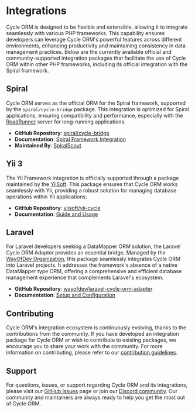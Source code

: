 # Integrations

Cycle ORM is designed to be flexible and extensible, allowing it to integrate seamlessly with various PHP frameworks. This capability ensures developers can leverage Cycle ORM's powerful features across different environments, enhancing productivity and maintaining consistency in data management practices. Below are the currently available official and community-supported integration packages that facilitate the use of Cycle ORM within other PHP frameworks, including its official integration with the Spiral framework.

## Spiral

Cycle ORM serves as the official ORM for the Spiral framework, supported by the `spiral/cycle-bridge` package. This integration is optimized for Spiral applications, ensuring compatibility and performance, especially with the [RoadRunner](https://roadrunner.dev) server for long-running applications.

- **GitHub Repository**: [spiral/cycle-bridge](https://github.com/spiral/cycle-bridge)
- **Documentation**: [Spiral Framework Integration](https://spiral.dev/docs/basics-orm)
- **Maintained By**: [SpiralScout](https://spiralscout.com)

## Yii 3

The Yii Framework integration is officially supported through a package maintained by the [YiiSoft](https://www.yiiframework.com). This package ensures that Cycle ORM works seamlessly with Yii, providing a robust solution for managing database operations within Yii applications.

- **GitHub Repository**: [yiisoft/yii-cycle](https://github.com/yiisoft/yii-cycle)
- **Documentation**: [Guide and Usage](https://github.com/yiisoft/yii-cycle/tree/master/docs/guide/en)

## Laravel

For Laravel developers seeking a DataMapper ORM solution, the Laravel Cycle ORM Adapter provides an essential bridge. Managed by the [WayOfDev Organization](https://github.com/wayofdev), this package seamlessly integrates Cycle ORM into Laravel projects. It addresses the framework's absence of a native DataMapper type ORM, offering a comprehensive and efficient database management experience that complements Laravel's ecosystem.

- **GitHub Repository**: [wayofdev/laravel-cycle-orm-adapter](https://github.com/wayofdev/laravel-cycle-orm-adapter)
- **Documentation**: [Setup and Configuration](https://laravel-cycle-orm-adapter.wayof.dev)

## Contributing

Cycle ORM's integration ecosystem is continuously evolving, thanks to the contributions from the community. If you have developed an integration package for Cycle ORM or wish to contribute to existing packages, we encourage you to share your work with the community. For more information on contributing, please refer to our [contribution guidelines](/docs/en/contributing.md).

## Support

For questions, issues, or support regarding Cycle ORM and its integrations, please visit our [GitHub Issues](https://github.com/cycle/orm/issues) page or join our [Discord community](https://discord.gg/TFeEmCs). Our community and maintainers are always ready to help you get the most out of Cycle ORM.
